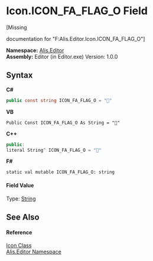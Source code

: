 # Icon.ICON_FA_FLAG_O Field
 

\[Missing <summary> documentation for "F:Alis.Editor.Icon.ICON_FA_FLAG_O"\]

**Namespace:**&nbsp;<a href="b150ade4-39de-a232-5f06-d3cdc1b2c538">Alis.Editor</a><br />**Assembly:**&nbsp;Editor (in Editor.exe) Version: 1.0.0

## Syntax

**C#**<br />
``` C#
public const string ICON_FA_FLAG_O = ""
```

**VB**<br />
``` VB
Public Const ICON_FA_FLAG_O As String = ""
```

**C++**<br />
``` C++
public:
literal String^ ICON_FA_FLAG_O = ""
```

**F#**<br />
``` F#
static val mutable ICON_FA_FLAG_O: string
```


#### Field Value
Type: <a href="https://docs.microsoft.com/dotnet/api/system.string" target="_blank">String</a>

## See Also


#### Reference
<a href="cc0f883c-67f8-f772-c6d7-a60b129f22a7">Icon Class</a><br /><a href="b150ade4-39de-a232-5f06-d3cdc1b2c538">Alis.Editor Namespace</a><br />